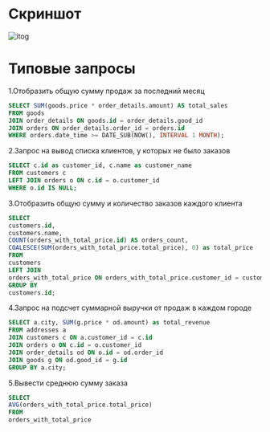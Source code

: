 # Скриншот 
![itog](https://github.com/qweasads/bd/assets/126321177/e42f0ffc-482b-4c3d-9ad6-d3a6653111df)
# Типовые запросы
1.Отобразить общую сумму продаж за последний месяц
```sql
SELECT SUM(goods.price * order_details.amount) AS total_sales
FROM goods
JOIN order_details ON goods.id = order_details.good_id
JOIN orders ON order_details.order_id = orders.id
WHERE orders.date_time >= DATE_SUB(NOW(), INTERVAL 1 MONTH);
```
2.Запрос на вывод списка клиентов, у которых не было заказов
```sql
SELECT c.id as customer_id, c.name as customer_name
FROM customers c
LEFT JOIN orders o ON c.id = o.customer_id
WHERE o.id IS NULL;
```
3.Отобразить общую сумму и количество заказов каждого клиента
```sql
SELECT
customers.id,
customers.name,
COUNT(orders_with_total_price.id) AS orders_count,
COALESCE(SUM(orders_with_total_price.total_price), 0) as total_price
FROM 
customers
LEFT JOIN
orders_with_total_price ON orders_with_total_price.customer_id = customers.id
GROUP BY
customers.id;
```
4.Запрос на подсчет суммарной выручки от продаж в каждом городе
```sql
SELECT a.city, SUM(g.price * od.amount) as total_revenue
FROM addresses a
JOIN customers c ON a.customer_id = c.id
JOIN orders o ON c.id = o.customer_id
JOIN order_details od ON o.id = od.order_id
JOIN goods g ON od.good_id = g.id
GROUP BY a.city;
```
5.Вывести среднюю сумму заказа
```sql
SELECT
AVG(orders_with_total_price.total_price)
FROM
orders_with_total_price
```
